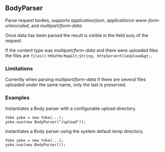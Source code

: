 ## BodyParser

Parse request bodies, supports *application/json*, *application/x-www-form-urlencoded*, and *multipart/form-data*.

Once data has been parsed the result is visible in the field `body` of the request.

If the content type was *multipart/form-data* and there were uploaded files the files are ```files()``` returns
`Map&lt;String, HttpServerFileUpload&gt;`.

### Limitations

Currently when parsing *multipart/form-data* if there are several files uploaded under the same name, only the last
is preserved.

### Examples

Instantiates a Body parser with a configurable upload directory.

```
Yoke yoke = new Yoke(...);
yoke.use(new BodyParser("/upload"));
```

Instantiates a Body parser using the system default temp directory.

```
Yoke yoke = new Yoke(...);
yoke.use(new BodyParser());
```